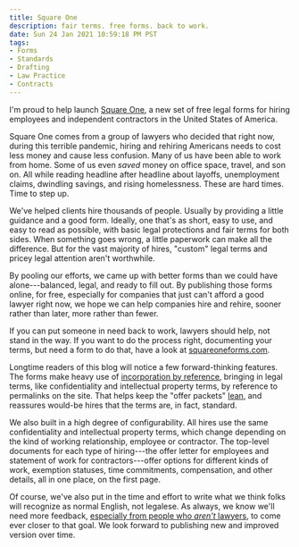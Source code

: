 ```yaml
---
title: Square One
description: fair terms. free forms. back to work.
date: Sun 24 Jan 2021 10:59:18 PM PST
tags:
- Forms
- Standards
- Drafting
- Law Practice
- Contracts
---
```


I'm proud to help launch [Square One](https://squareoneforms.com), a new set of free legal forms for hiring employees and independent contractors in the United States of America.

Square One comes from a group of lawyers who decided that right now, during this terrible pandemic, hiring and rehiring Americans needs to cost less money and cause less confusion.  Many of us have been able to work from home.  Some of us even _saved_ money on office space, travel, and son on.  All while reading headline after headline about layoffs, unemployment claims, dwindling savings, and rising homelessness.  These are hard times.  Time to step up.

We've helped clients hire thousands of people.  Usually by providing a little guidance and a good form.  Ideally, one that's as short, easy to use, and easy to read as possible, with basic legal protections and fair terms for both sides.  When something goes wrong, a little paperwork can make all the difference.  But for the vast majority of hires, "custom" legal terms and pricey legal attention aren't worthwhile.

By pooling our efforts, we came up with better forms than we could have alone---balanced, legal, and ready to fill out.  By publishing those forms online, for free, especially for companies that just can't afford a good lawyer right now, we hope we can help companies hire and rehire, sooner rather than later, more rather than fewer.

If you can put someone in need back to work, lawyers should help, not stand in the way.  If you want to do the process right, documenting your terms, but need a form to do that, have a look at [squareoneforms.com](https://squareoneforms.com).

Longtime readers of this blog will notice a few forward-thinking features.  The forms make heavy use of [incorporation by reference](https://writing.kemitchell.com/2016/08/20/Emancipation-by-Reference.html), bringing in legal terms, like confidentiality and intellectual property terms, by reference to permalinks on the site.  That helps keep the "offer packets" [lean](https://writing.kemitchell.com/2020/05/13/Springboard-Agreement.html), and reassures would-be hires that the terms are, in fact, standard.

We also built in a high degree of configurability.  All hires use the same confidentiality and intellectual property terms, which change depending on the kind of working relationship, employee or contractor.  The top-level documents for each type of hiring---the offer letter for employees and statement of work for contractors---offer options for different kinds of work, exemption statuses, time commitments, compensation, and other details, all in one place, on the first page.

Of course, we've also put in the time and effort to write what we think folks will recognize as normal English, not legalese.  As always, we know we'll need more feedback, [especially from people who _aren't_ lawyers](https://flippedform.com), to come ever closer to that goal.  We look forward to publishing new and improved version over time.
